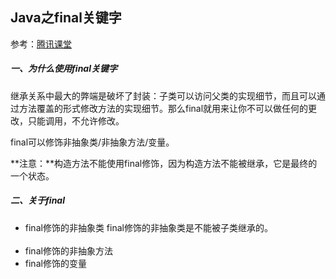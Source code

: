 ## Java之final关键字

参考：[腾讯课堂 ](https://ke.qq.com/webcourse/index.html#course_id=147646&term_id=100167776&taid=747444568735934&vid=r1411l01p38) 

##### 一、为什么使用final关键字  

继承关系中最大的弊端是破坏了封装：子类可以访问父类的实现细节，而且可以通过方法覆盖的形式修改方法的实现细节。那么final就用来让你不可以做任何的更改，只能调用，不允许修改。  

final可以修饰非抽象类/非抽象方法/变量。  

**注意：**构造方法不能使用final修饰，因为构造方法不能被继承，它是最终的一个状态。  

##### 二、关于final

- final修饰的非抽象类
  final修饰的非抽象类是不能被子类继承的。  
  ​
- final修饰的非抽象方法
- final修饰的变量